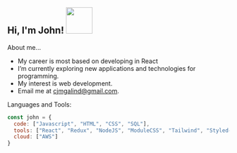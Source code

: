 <h2>Hi, I'm John! <img src="https://media.giphy.com/media/1r8YvFB47nAsAy36mp/giphy.gif" width="60"> </h2>

About me...  
- My career is most based on developing in React
- I’m currently exploring new applications and technologies for programming.
- My interest is web development.
- Email me at cjmgalind@gmail.com.


Languages and Tools:
```javascript
const john = {
  code: ["Javascript", "HTML", "CSS", "SQL"],
  tools: ["React", "Redux", "NodeJS", "ModuleCSS", "Tailwind", "Styled-Components", "Sass", "Less", "Git"],
  cloud: ["AWS"]
}
```

